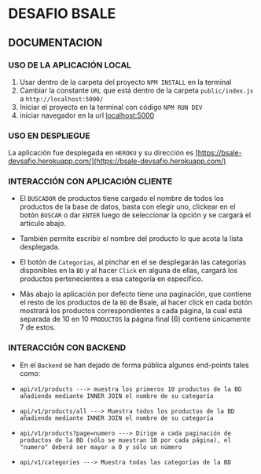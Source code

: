 # DESAFIO BSALE

## DOCUMENTACION

### USO DE LA APLICACIÓN LOCAL

1. Usar dentro de la carpeta del proyecto `NPM INSTALL` en la terminal
2. Cambiar la constante `URL` que está dentro de la carpeta `public/index.js` a `http://localhost:5000/`
3. Iniciar el proyecto en la terminal con código `NPM RUN DEV`
4. iniciar navegador en la url [localhost:5000](http://localhost:5000/)

### USO EN DESPLIEGUE

La aplicación fue desplegada en `HEROKU` y su dirección es [https://bsale-devsafio.herokuapp.com/](https://bsale-devsafio.herokuapp.com/)

### INTERACCIÓN CON APLICACIÓN CLIENTE

* El `BUSCADOR` de productos tiene cargado el nombre de todos los productos de la base de datos, basta con elegir uno, clickear en el botón `BUSCAR` o dar `ENTER` luego de seleccionar la opción y se cargará el articulo abajo. 

* También permite escribir el nombre del producto lo que acota la lista desplegada.

* El botón de `Categorías`, al pinchar en el se desplegarán las categorías disponibles en la `BD` y al hacer `Click` en alguna de ellas, cargará los productos pertenecientes a esa categoría en especifico.

* Más abajo la aplicación por defecto tiene una paginación, que contiene el resto de los productos de la `BD` de Bsale, al hacer click en cada botón mostrará los productos correspondientes a cada página, la cual está separada de 10 en 10 `PRODUCTOS` la página final (6) contiene únicamente 7 de estos.

### INTERACCIÓN CON BACKEND

* En el `Backend` se han dejado de forma pública algunos end-points tales como:

* ```api/v1/products ---> muestra los primeros 10 productos de la BD añadiendo mediante INNER JOIN el nombre de su categoría```
* ```api/v1/products/all ---> Muestra todos los productos de la BD añadiendo mediante INNER JOIN el nombre de su categoría```
* ```api/v1/products?page=numero ---> Dirige a cada paginación de productos de la BD (sólo se muestran 10 por cada página), el "numero" deberá ser mayor a 0 y sólo un número```
* ```api/v1/categories ---> Muestra todas las categorías de la BD```


